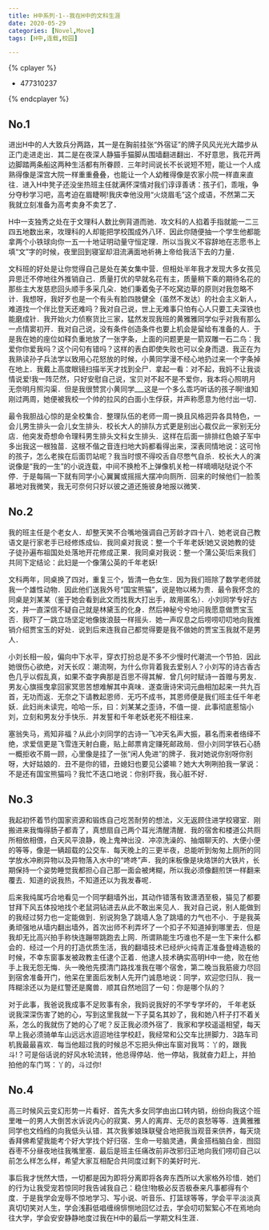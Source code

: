 ```yaml
---
title: H中系列·1--我在H中的文科生涯
date: 2020-05-29
categories: [Novel,Move]
tags: [H中,连载,校园]

---
```


{% cplayer  %}

  - 477310237

{% endcplayer %}

## No.1

进出H中的人大致兵分两路，其一是在胸前挂张“外宿证”的牌子风风光光大踏步从正门走进走出．其二是在夜深人静猫手猫脚从围墙翻进翻出．不好意思，我花开两边脚踏两条船这两种生活都有所眷顾．三年时间说长不长说短不短，能让一个人成熟得像是深宫大院一样重重叠叠，也能让一个人幼稚得像是农家小院一样直来直往．进入H中凳子还没坐热班主任就满怀深情对我们谆谆善诱：孩子们，乖哦，争分夺秒学习吧，高考迫在眉睫啊!我庆幸他没用“火烧眉毛”这个成语，不然第二天我就立刻准备为高考卖身不卖艺了．

H中一支独秀之处在于文理科人数比例背道而驰．攻文科的人掐着手指就能一二三四五地数出来，攻理科的人却能把学校围成外八环．因此你随便抽一个学生他都能拿两个小铁球向你一五一十地证明动量守恒定理．所以当我义不容辞地在志愿书上填“文”字的时候，夜里回到寝室却泪流满面地祈祷上帝给我活下去的力量．

文科班的好处是让你觉得自己是处在美女集中营．但相处半年我才发现大多女孩见异思迁不停地往外推销自己．质量打优的早就名花有主，质量稍下乘的期待名花的那些主大发慈悲回头顺手多采几朵．她们秉着兔子不吃窝边草的原则对我忽略不计．我想呀，我好歹也是一个有头有脸四肢健全（虽然不发达）的社会主义新人，难道找一个伴比登天还难吗？我对自己说，世上无难事只怕有心人只要工夫深铁也能磨成针．我开始火力侦察货比三家，猛然发现我班的黄雅雅同学似乎对我有那么一点情窦初开．我对自己说，没有条件创造条件也要上机会是留给有准备的人．于是我在她的座位如释负重地放了一张字条，上面的问题更是一箭双雕一石二鸟：我爱你你爱我吗？这个问句有错吗？这样的表白即使失败也可以全身而退．我正在为我熟读孙子兵法学以致用心花怒放的时候，小黄同学漫不经心地扔过来一个字条掉在地上．我戴上高度眼镜扫描半天才找到全尸．拿起一看：对不起，我妈不让我谈情说爱!我一阵茫然，只好安慰自己说，宝贝对不起不是不爱你，我本将心照明月无奈明月照沟渠．但是我很赞赏小黄同学___这是一个多么乖巧听话的孩子啊!谁知刚过两周，她便被我校一个帅的拉风的白面小生俘获，并声称愿意为他付出一切．

最令我胆战心惊的是全校集合．整理队伍的老师一周一换且风格迥异各具特色，一会儿男生排头一会儿女生排头．校长大人的排队方式更是别出心裁仅此一家别无分店．他突发奇想命令理科男生排头文科女生排头．这样在后面一排排红色娘子军中多出我这一根独苗．这根不偕之音连扫地大妈都看得出来，深表同情地说：这可怜的孩子，怎么老挨在后面罚站呢？我当时恨不得咬舌自尽憋气自杀．校长大人的演说像是“我的一生”的小说连载，中间不换枪不上弹像机关枪一样嘀嘀哒哒说个不停．于是每隔一下就有同学小心翼翼或摇摇大摆冲向厕所．回来的时候他们一脸羡慕地对我微笑，我无可奈何只好以彼之道还施彼身地报以微笑．

## No.2

我的班主任是个老女人．却整天笑不合嘴地强调自己芳龄才四十八．她老说自己教语文是行家老手已经修炼成仙．我同桌对我说：整一个千年老妖!她又说她教的徒子徒孙遍布祖国处处落地开花修成正果．我同桌对我说：整一个蒲公英!后来我们共同下定结论：此妇是一个像蒲公英的千年老妖!

文科两年，同桌换了四对，重复三个，皆清一色女生．因为我们班除了数学老师就我一个雄性动物．因此他们送我外号“国宝熊猫”，说是物以稀为贵．最令我怀念的同桌是刘某某（鉴于她会看到此文而找我大打出手，故用匿名）．小刘同学专好古文，并一直深信不疑自己就是林黛玉的化身．然后神秘兮兮地问我愿意做贾宝玉否．我吓了一跳立场坚定地像拨浪鼓一样摇头．她一声叹息之后唠唠叨叨地向我推销介绍贾宝玉的好处．说到后来连我自己都觉得要是我不做她的贾宝玉我就不是男人．

小刘长相一般，偏向中下水平，穿衣打扮总是不多不少慢时代潮流一个节拍．因此她很伤心欲绝，对天长叹：潮流啊，为什么你背着我去爱别人？小刘写的诗古香古色几乎以假乱真，如果不查字典那是百思不得其解．曾几何时赋诗一首赠与男友．男友心旗摇曳拿回家冥思苦想难解其中真味．遂查唐诗宋词元曲相加起来一共九百首，无功而返．无奈之下请教起恩师．无巧不成书，其恩师便是我们班主任千年老妖．此妇尚未读完，哈哈一乐，曰：刘某某之歪诗，不值一提．此事彻底惹恼小刘，立刻和男友分手快乐．并发誓和千年老妖老死不相往来．

塞翁失马，焉知非福？从此小刘同学的古诗一飞冲天名声大振，慕名而来者络绎不绝，求爱信更是飞雪连天射白鹿，贴上邮票肯定赚死邮政局．但小刘同学铁石心肠一概拒收不屑一顾，心里像是挂了一张“闲人免进”的牌子．我对她说你别呀你别呀，大好姑娘的．丑不是你的错，丑媳妇也要见公婆嘛？她大大咧咧拍我一掌说：不是还有国宝熊猫吗？我忙不迭口地说：你别吓我，我心脏不好．

## No.3

我起初怀着节约国家资源和锻炼自己吃苦耐劳的想法，义无返顾住进学校寝室．刚搬进来我悔得肠子都青了，真想扇自己两个耳光清醒清醒．我的宿舍和楼道公共厕所相依相偎，白天风平浪静，晚上鬼神出没．冲凉洗澡的、抽烟聊天的、大便小便的等等，像是一辆超载的公交车．每天晚上的三更半夜，总能听到匆匆上厕所的同学放水冲刷异物以及异物落入水中的“咚咚”声．我的床板像是块烙饼的大铁片，长期保持一个姿势睡觉我都担心自己那一面会被烤糊，所以我必须像翻煎饼一样翻来覆去．知道的说我热，不知道还以为我发春呢．

后来我纯属巧合地看见一个同学翻墙外出，其动作错落有致潇洒至极，猫见了都要甘拜下风五体投地找个老鼠洞钻进去从此不敢出来见人．我对自己说，别人能做到的我经过努力也一定能做到．别说狗急了跳墙人急了跳墙的力气也不小．于是我英勇顽强地从墙内翻出墙外，首次出师不利弄坏了一个扣子不知道掉到哪里去．但是我却无比高兴拍手称快连蹦带跳跑去上网．所谓熟能生巧谁也不是一生下来什么都会的．经过一个月的打造优质生活，我的翻墙技术已经炉火纯青正准备登峰造极的时候，不幸东窗事发被政教主任逮个正着．他逮人技术确实高明H中一绝，败在他手上我无怨无悔．头一晚他先摸清门路找准我在哪个宿舍，第二晚当我筋疲力尽回到宿舍准备开门，他呆在里面后发制人先开门诚恳地说：同学，欢迎您归队．我一阵糊涂还以为是红警还是魔兽．顺其自然地回了一句：你是哪个队的？

对于此事，我爸说我成事不足败事有余，我妈说我好的不学专学坏的， 千年老妖说我深深伤害了她的心，写到这里我就一下子莫名其妙了，我和她八杆子打不着关系，怎么的我就伤了她的心了呢？反正我必须外宿了．我家和学校遥遥相望，每天早上我必须骑单车山远远水迢迢地往学校赶，我经常和公交车比拼脚力．3路车司机我最最喜欢．每当他超过我的时候总不忘把头伸出车窗对我骂：丫的，跟我斗!？可是俗话说的好风水轮流转，他总得停站．他一停站，我就奋力赶上，并拍拍他的车门骂：丫的，斗过你!

## No.4

高三时候风云变幻形势一片看好．首先大多女同学由出口转内销，纷纷向我这个班里唯一的男人大倒苦水诉说内心的寂寞、男人的离弃、无尽的哀愁等等．连黄雅雅同学也文绉绉的向我低头认错．其次我爹娘珠联璧合地把我当观音来供养，每天烧香拜佛希望我能考个好大学找个好归宿．生命一号脑灵通，黄金搭档脑白金．囫囵吞枣不分昼夜地往我嘴里塞．最后是班主任痛改前非改邪归正地向我们唠叨自己以前怎么样怎么样，希望大家互相配合共同度过剩下的美好时光．

事后我才恍然大悟，一切都是因为即将分离即将各奔东西所以大家格外珍惜．她们的行为让我受宠若惊同时我告诫我自己：稳住!物极必反否极泰来凡事都得有个度．于是我学会宠辱不惊地学习、写小说、听音乐、打篮球等等，学会平平淡淡真真切切笑对人生，学会浅斟低唱缠绵悱恻地回忆过去，学会叨叨絮絮心不在焉地向往大学，学会安安静静地度过我在H中的最后一学期文科生涯．